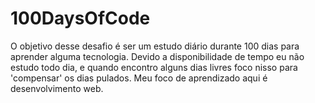 # 100DaysOfCode

O objetivo desse desafio é ser um estudo diário durante 100 dias para aprender alguma tecnologia. Devido a disponibilidade de tempo eu não estudo todo dia, e quando encontro alguns dias livres foco nisso para 'compensar' os dias pulados. Meu foco de aprendizado aqui é desenvolvimento web.
